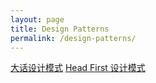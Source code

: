 ```yaml
---
layout: page
title: Design Patterns
permalink: /design-patterns/
---
```


[大话设计模式](https://book.douban.com/subject/2334288/)
[Head First 设计模式](https://book.douban.com/subject/2243615/)